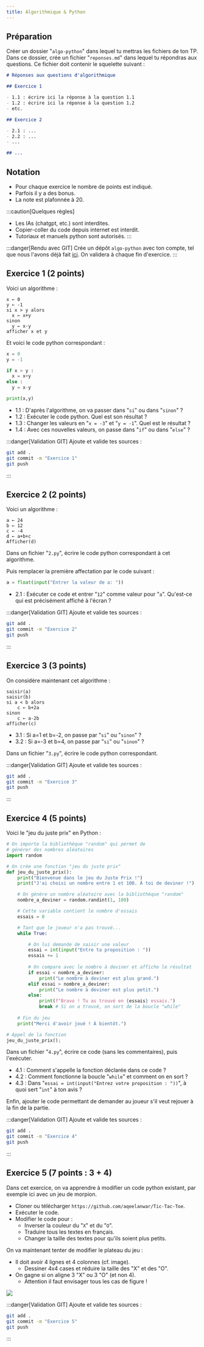 ```yaml
---
title: Algorithmique & Python
---
```


## Préparation

Créer un dossier "`algo-python`" dans lequel tu mettras les fichiers de ton TP. Dans ce dossier, crée un fichier "`reponses.md`" dans lequel tu répondras aux questions. Ce fichier doit contenir le squelette suivant&nbsp;:

```markdown
# Réponses aux questions d'algorithmique

## Exercice 1

- 1.1 : écrire ici la réponse à la question 1.1
- 1.2 : écrire ici la réponse à la question 1.2
- etc.

## Exercice 2

- 2.1 : ...
- 2.2 : ...
- ...

## ...
```

## Notation

- Pour chaque exercice le nombre de points est indiqué.
- Parfois il y a des bonus.
- La note est plafonnée à 20.

:::caution[Quelques règles]
- Les IAs (chatgpt, etc.) sont interdites.
- Copier-coller du code depuis internet est interdit.
- Tutoriaux et manuels python sont autorisés.
:::

:::danger[Rendu avec GIT]
Crée un dépôt `algo-python` avec ton compte, tel que nous l'avons déjà fait [ici](06-pygame/#01-création-du-dépôt-git). On validera à chaque fin d'exercice.
:::

## Exercice 1 (2 points)

Voici un algorithme :

```
x ← 0
y ← -1
si x > y alors
  x ← x+y
sinon
  y ← x-y
afficher x et y
```

Et voici le code python correspondant :

```python
x = 0
y = -1

if x > y :
  x = x+y
else : 
  y = x-y

print(x,y)
```

- 1.1 : D'après l'algorithme, on va passer dans "`si`" ou dans "`sinon`" ?
- 1.2 : Exécuter le code python. Quel est son résultat ?
- 1.3 : Changer les valeurs en "`x = -3`" et "`y = -1`". Quel est le résultat ?
- 1.4 : Avec ces nouvelles valeurs, on passe dans "`if`" ou dans "`else`" ?

:::danger[Validation GIT]
Ajoute et valide tes sources :

```sh
git add .
git commit -m "Exercice 1"
git push
```
:::

## Exercice 2 (2 points)

Voici un algorithme :

```
a ← 24 
b ← 12
c ← -4 
d ← a+b+c 
Afficher(d)
```

Dans un fichier "`2.py`", écrire le code python correspondant à cet algorithme.

Puis remplacer la première affectation par le code suivant :

```python
a = float(input("Entrer la valeur de a: "))
```

- 2.1 : Exécuter ce code et entrer "`12`" comme valeur pour "`a`". Qu'est-ce qui est précisément affiché à l'écran ?

:::danger[Validation GIT]
Ajoute et valide tes sources :

```sh
git add .
git commit -m "Exercice 2"
git push
```
:::

## Exercice 3 (3 points)

On considère maintenant cet algorithme :

```
saisir(a)
saisir(b)
si a < b alors
	c ← b+2a
sinon 
	c ← a-2b 
afficher(c)
```

- 3.1 : Si a=1 et b=-2, on passe par "`si`" ou "`sinon`" ?
- 3.2 : Si a=-3 et b=4, on passe par "`si`" ou "`sinon`" ?

Dans un fichier "`3.py`", écrire le code python correspondant.


:::danger[Validation GIT]
Ajoute et valide tes sources :

```sh
git add .
git commit -m "Exercice 3"
git push
```
:::

## Exercice 4 (5 points)

Voici le "jeu du juste prix" en Python :

```python
# On importe la bibliothèque "random" qui permet de 
# générer des nombres aléatoires
import random

# On crée une fonction "jeu du juste prix"
def jeu_du_juste_prix():
    print("Bienvenue dans le jeu du Juste Prix !")
    print("J'ai choisi un nombre entre 1 et 100. À toi de deviner !")

    # On génère un nombre aléatoire avec la bibliothèque "random"
    nombre_a_deviner = random.randint(1, 100)

    # Cette variable contient le nombre d'essais
    essais = 0

    # Tant que le joueur n'a pas trouvé...
    while True:

        # On lui demande de saisir une valeur
        essai = int(input("Entre ta proposition : "))
        essais += 1
        
        # On compare avec le nombre à deviner et affiche le résultat
        if essai < nombre_a_deviner:
            print("Le nombre à deviner est plus grand.")
        elif essai > nombre_a_deviner:
            print("Le nombre à deviner est plus petit.")
        else:
            print(f"Bravo ! Tu as trouvé en {essais} essais.")
            break # Si on a trouvé, on sort de la boucle "while"
    
    # Fin du jeu
    print("Merci d'avoir joué ! À bientôt.")

# Appel de la fonction
jeu_du_juste_prix();
```

Dans un fichier "`4.py`", écrire ce code (sans les commentaires), puis l'exécuter.

- 4.1 : Comment s'appelle la fonction déclarée dans ce code ?
- 4.2 : Comment fonctionne la boucle "`while`" et comment on en sort ?
- 4.3 : Dans "`essai = int(input("Entrez votre proposition : "))`", à quoi sert "`int`" à ton avis ?

Enfin, ajouter le code permettant de demander au joueur s'il veut rejouer à la fin de la partie.

:::danger[Validation GIT]
Ajoute et valide tes sources :

```sh
git add .
git commit -m "Exercice 4"
git push
```
:::

## Exercice 5 (7 points : 3 + 4)

Dans cet exercice, on va apprendre à modifier un code python existant, par exemple ici avec un jeu de morpion.

- Cloner ou télécharger `https://github.com/aqeelanwar/Tic-Tac-Toe`.
- Exécuter le code.
- Modifier le code pour :
  - Inverser la couleur du "`X`" et du "`O`".
  - Traduire tous les textes en français.
  - Changer la taille des textes pour qu'ils soient plus petits.

On va maintenant tenter de modifier le plateau du jeu :

- Il doit avoir 4 lignes et 4 colonnes (cf. image).
  - Dessiner 4x4 cases et réduire la taille des "X" et des "O".
- On gagne si on aligne 3 "X" ou 3 "O" (et non 4).
  - Attention il faut envisager tous les cas de figure !

![](ttt-bonus.png)

:::danger[Validation GIT]
Ajoute et valide tes sources :

```sh
git add .
git commit -m "Exercice 5"
git push
```
:::